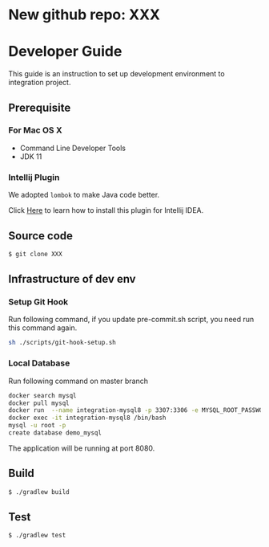 # New github repo: XXX

# Developer Guide

This guide is an instruction to set up development environment to integration project.

## Prerequisite

### For Mac OS X

* Command Line Developer Tools
* JDK 11

### Intellij Plugin

We adopted `lombok` to make Java code better.

Click [Here](https://github.com/mplushnikov/lombok-intellij-plugin) to learn how to install this plugin for Intellij
IDEA.

## Source code

```sh
$ git clone XXX
```

## Infrastructure of dev env

### Setup Git Hook

Run following command, if you update pre-commit.sh script, you need run this command again.

```bash
sh ./scripts/git-hook-setup.sh
```

### Local Database

Run following command on master branch

```bash
docker search mysql
docker pull mysql
docker run  --name integration-mysql8 -p 3307:3306 -e MYSQL_ROOT_PASSWORD=123456 -d mysql
docker exec -it integration-mysql8 /bin/bash
mysql -u root -p
create database demo_mysql

```

The application will be running at port 8080.

## Build

```sh
$ ./gradlew build
```

## Test

```sh
$ ./gradlew test
```

